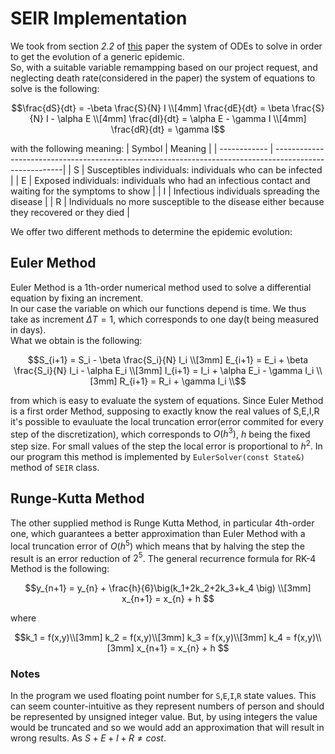 # SEIR Implementation

We took from section _2.2_ of [this][article] paper the system of ODEs to solve in order to get the evolution of a generic epidemic. \
So, with a suitable variable remampping based on our project request, and neglecting death rate(considered in the paper)
the system of equations to solve is the following:
```math
\frac{dS}{dt} = -\beta \frac{S}{N} I \\[4mm]
\frac{dE}{dt} = \beta \frac{S}{N} I - \alpha E \\[4mm]
\frac{dI}{dt} = \alpha E - \gamma I \\[4mm]
\frac{dR}{dt} = \gamma I
```
with the following meaning:
|   Symbol     |             Meaning                                                                                    |
| ------------ | -------------------------------------------------------------------------------------------------------|
| S            | Susceptibles individuals: individuals who can be infected                                              |
| E            | Exposed individuals: individuals who had an infectious contact and waiting for the symptoms to show    |
| I            | Infectious individuals spreading the disease                                                           |
| R            | Individuals no more susceptible to the disease either because they recovered or they died              |

We offer two different methods to determine the epidemic evolution:

## Euler Method
Euler Method is a 1th-order numerical method used to solve a differential equation by fixing an increment. \
In our case the variable on which our functions depend is time. We thus take as increment $`\Delta T = 1`$, which corresponds to one day(t being measured in days). \
What we obtain is the following:
```math
S_{i+1} = S_i - \beta \frac{S_i}{N} I_i \\[3mm]
E_{i+1} = E_i + \beta \frac{S_i}{N} I_i - \alpha E_i \\[3mm]
I_{i+1} = I_i + \alpha E_i - \gamma I_i \\[3mm]
R_{i+1} = R_i + \gamma I_i \\
```
from which is easy to evaluate the system of equations.
Since Euler Method is a first order Method, supposing to exactly know the real values of S,E,I,R it's possible to evauluate
the local truncation error(error commited for every step of the discretization), which corresponds to $`O(h^3)`$, 
$`h`$ being the fixed step size.
For small values of the step the local error is proportional to $`h^2`$.
In our program this method is implemented by `EulerSolver(const State&)` method of `SEIR` class.
## Runge-Kutta Method
The other supplied method is Runge Kutta Method, in particular 4th-order one, which guarantees a better approximation than Euler
Method with a local truncation error of $`O(h^5)`$ which means that by halving the step the result is an error reduction of
$`2^5`$.
The general recurrence formula for RK-4 Method is the following:
```math
y_{n+1} = y_{n} + \frac{h}{6}\big(k_1+2k_2+2k_3+k_4 \big) \\[3mm]
x_{n+1} = x_{n} + h                      
```
where
```math
k_1 = f(x,y)\\[3mm]
k_2 = f(x,y)\\[3mm]
k_3 = f(x,y)\\[3mm]
k_4 = f(x,y)\\[3mm]
x_{n+1} = x_{n} + h                      
```
### Notes

In the program we used floating point number for `S`,`E`,`I`,`R` state values. This can seem counter-intuitive as they 
represent numbers of person and should be represented by unsigned integer value. But, by using integers the
value would be truncated and so we would add an approximation that will result in wrong results. As 
$`S + E + I + R \neq cost`$.




[article]:https://iris.polito.it/retrieve/handle/11583/2835949/375491
